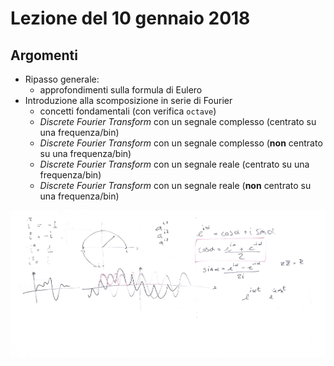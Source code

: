 # Lezione del 10 gennaio 2018

## Argomenti

* Ripasso generale:
  * approfondimenti sulla formula di Eulero
* Introduzione alla scomposizione in serie di Fourier
  * concetti fondamentali (con verifica `octave`)
  * *Discrete Fourier Transform* con un segnale complesso (centrato su una frequenza/bin)
  * *Discrete Fourier Transform* con un segnale complesso (**non** centrato su una frequenza/bin)
  * *Discrete Fourier Transform* con un segnale reale (centrato su una frequenza/bin)
  * *Discrete Fourier Transform* con un segnale reale (**non** centrato su una frequenza/bin)

![whiteboard 1](./BN_FDD_CSEDSM_20180110_1.jpg)
